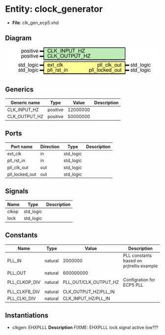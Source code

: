 # Entity: clock_generator

- **File**: clk_gen_ecp5.vhd
## Diagram

![Diagram](clk_gen_ecp5.svg "Diagram")
## Generics

| Generic name  | Type     | Value    | Description |
| ------------- | -------- | -------- | ----------- |
| CLK_INPUT_HZ  | positive | 12000000 |             |
| CLK_OUTPUT_HZ | positive | 50000000 |             |
## Ports

| Port name      | Direction | Type      | Description |
| -------------- | --------- | --------- | ----------- |
| ext_clk        | in        | std_logic |             |
| pll_rst_in     | in        | std_logic |             |
| pll_clk_out    | out       | std_logic |             |
| pll_locked_out | out       | std_logic |             |
## Signals

| Name  | Type      | Description |
| ----- | --------- | ----------- |
| clkop | std_logic |             |
| lock  | std_logic |             |
## Constants

| Name          | Type    | Value                  | Description                               |
| ------------- | ------- | ---------------------- | ----------------------------------------- |
| PLL_IN        | natural |     2000000            | PLL constants based on prjtrellis example |
| PLL_OUT       | natural |  600000000             |                                           |
| PLL_CLKOP_DIV | natural |  PLL_OUT/CLK_OUTPUT_HZ | Configration for ECP5 PLL                 |
| PLL_CLKFB_DIV | natural |  CLK_OUTPUT_HZ/PLL_IN  |                                           |
| PLL_CLKI_DIV  | natural |  CLK_INPUT_HZ/PLL_IN   |                                           |
## Instantiations

- clkgen: EHXPLLL
**Description**
FIXME: EHXPLLL lock signal active low?!?

